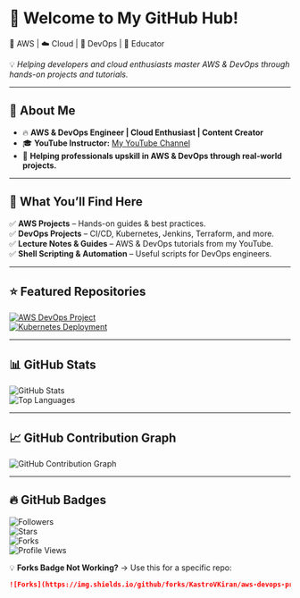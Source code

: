# 👋 Welcome to My GitHub Hub!  
🚀 AWS | ☁️ Cloud | 🔧 DevOps | 🎥 Educator  

💡 *Helping developers and cloud enthusiasts master AWS & DevOps through hands-on projects and tutorials.*  

---

## 🚀 About Me  
- 🔥 **AWS & DevOps Engineer | Cloud Enthusiast | Content Creator**  
- 🎓 **YouTube Instructor:** [My YouTube Channel](https://www.youtube.com/@yourchannel)  
- 💼 **Helping professionals upskill in AWS & DevOps through real-world projects.**  

---

## 📌 What You’ll Find Here  
✅ **AWS Projects** – Hands-on guides & best practices.  
✅ **DevOps Projects** – CI/CD, Kubernetes, Jenkins, Terraform, and more.  
✅ **Lecture Notes & Guides** – AWS & DevOps tutorials from my YouTube.  
✅ **Shell Scripting & Automation** – Useful scripts for DevOps engineers.  

---

## ⭐ Featured Repositories  

[![AWS DevOps Project](https://github-readme-stats.vercel.app/api/pin/?username=KastroVKiran&repo=aws-devops-project&theme=dark)](https://github.com/KastroVKiran/aws-devops-project)  
[![Kubernetes Deployment](https://github-readme-stats.vercel.app/api/pin/?username=KastroVKiran&repo=kubernetes-deployment&theme=dark)](https://github.com/KastroVKiran/kubernetes-deployment)  

---

## 📊 GitHub Stats  

![GitHub Stats](https://github-readme-stats.vercel.app/api?username=KastroVKiran&show_icons=true&theme=radical)  
![Top Languages](https://github-readme-stats.vercel.app/api/top-langs/?username=KastroVKiran&layout=compact&theme=radical)  
 
---

## 📈 GitHub Contribution Graph  

![GitHub Contribution Graph](https://github-readme-activity-graph.vercel.app/graph?username=KastroVKiran&theme=react)  

---

## 🔥 GitHub Badges  

![Followers](https://img.shields.io/github/followers/KastroVKiran?style=social)  
![Stars](https://img.shields.io/github/stars/KastroVKiran?style=social)  
![Forks](https://img.shields.io/github/forks/KastroVKiran?style=social)  
![Profile Views](https://komarev.com/ghpvc/?username=KastroVKiran&color=brightgreen)  

💡 **Forks Badge Not Working?** → Use this for a specific repo:  
```md
![Forks](https://img.shields.io/github/forks/KastroVKiran/aws-devops-project?style=social)
